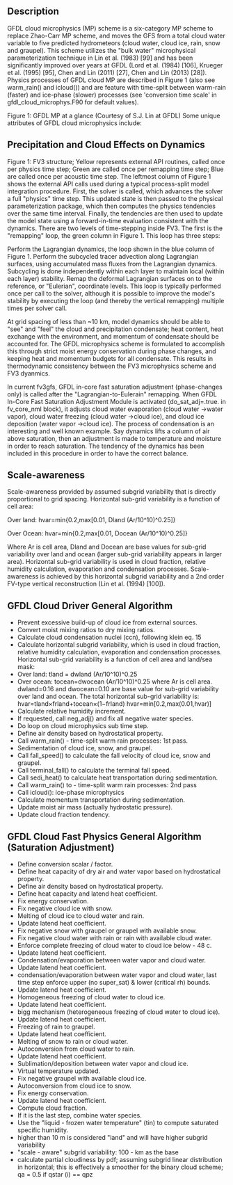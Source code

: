 ## Description

GFDL cloud microphysics (MP) scheme is a six-category MP scheme to replace Zhao-Carr MP scheme, and moves the GFS from a total cloud water variable to five predicted hydrometeors (cloud water, cloud ice, rain, snow and graupel). This scheme utilizes the "bulk water" microphysical parameterization technique in Lin et al. (1983) [99] and has been significantly improved over years at GFDL (Lord et al. (1984) [106], Krueger et al. (1995) [95], Chen and Lin (2011) [27], Chen and Lin (2013) [28]). Physics processes of GFDL cloud MP are described in Figure 1 (also see warm_rain() and icloud()) and are feature with time-split between warm-rain (faster) and ice-phase (slower) processes (see 'conversion time scale' in gfdl_cloud_microphys.F90 for default values).


Figure 1: GFDL MP at a glance (Courtesy of S.J. Lin at GFDL)
Some unique attributes of GFDL cloud microphysics include:

## Precipitation and Cloud Effects on Dynamics

Figure 1: FV3 structure; Yellow represents external API routines, called once per physics time step; Green are called once per remapping time step; Blue are called once per acoustic time step.
The leftmost column of Figure 1 shows the external API calls used during a typical process-split model integration procedure. First, the solver is called, which advances the solver a full "physics" time step. This updated state is then passed to the physical parameterization package, which then computes the physics tendencies over the same time interval. Finally, the tendencies are then used to update the model state using a forward-in-time evaluation consistent with the dynamics. 
There are two levels of time-stepping inside FV3. The first is the "remapping" loop, the green column in Figure 1. This loop has three steps:

Perform the Lagrangian dynamics, the loop shown in the blue column of Figure 1.
Perform the subcycled tracer advection along Lagrangian surfaces, using accumulated mass fluxes from the Lagrangian dynamics. Subcycling is done independently within each layer to maintain local (within each layer) stability.
Remap the deformal Lagrangian surfaces on to the reference, or "Eulerian", coordinate levels.
This loop is typically performed once per call to the solver, although it is possible to improve the model's stability by executing the loop (and thereby the vertical remapping) multiple times per solver call.

At grid spacing of less than ~10 km, model dynamics should be able to "see" and "feel" the cloud and precipitation condensate; heat content, heat exchange with the environment, and momentum of condensate should be accounted for. The GFDL microphysics scheme is formulated to accomplish this through strict moist energy conservation during phase changes, and keeping heat and momentum budgets for all condensate. This results in thermodynamic consistency between the FV3 microphysics scheme and FV3 dyanmics.

In current fv3gfs, GFDL in-core fast saturation adjustment (phase-changes only) is called after the "Lagrangian-to-Eulerain" remapping. When GFDL In-Core Fast Saturation Adjustment Module is activated (do_sat_adj=.true. in fv_core_nml block), it adjusts cloud water evaporation (cloud water →water vapor), cloud water freezing (cloud water →cloud ice), and cloud ice deposition (water vapor →cloud ice). The process of condensation is an interesting and well known example. Say dynamics lifts a column of air above saturation, then an adjustment is made to temperature and moisture in order to reach saturation. The tendency of the dynamics has been included in this procedure in order to have the correct balance.

## Scale-awareness

Scale-awareness provided by assumed subgrid variability that is directly proportional to grid spacing. Horizontal sub-grid variability is a function of cell area:

Over land:
hvar=min{0.2,max[0.01, Dland (Ar/10^10)^0.25]}

Over Ocean:
hvar=min{0.2,max[0.01, Docean (Ar/10^10)^0.25]}

Where Ar is cell area, Dland and Docean are base values for sub-grid variability over land and ocean (larger sub-grid variability appears in larger area). Horizontal sub-grid variability is used in cloud fraction, relative humidity calculation, evaporation and condensation processes. Scale-awareness is achieved by this horizontal subgrid variability and a 2nd order FV-type vertical reconstruction (Lin et al. (1994) [100]).

## GFDL Cloud Driver General Algorithm

- Prevent excessive build-up of cloud ice from external sources.
- Convert moist mixing ratios to dry mixing ratios.
- Calculate cloud condensation nuclei (ccn), following klein eq. 15
- Calculate horizontal subgrid variability, which is used in cloud fraction, relative humidity calculation, evaporation and condensation processes. Horizontal sub-grid variability is a function of cell area and land/sea mask: 
- Over land: tland = dwland (Ar/10^10)^0.25
- Over ocean: tocean=dwocean (Ar/10^10)^0.25 where Ar is cell area. dwland=0.16 and dwocean=0.10 are base value for sub-grid variability over land and ocean. The total horizontal sub-grid variability is:
hvar=tland×frland+tocean×(1−frland)
hvar=min[0.2,max(0.01,hvar)]
- Calculate relative humidity increment.
- If requested, call neg_adj() and fix all negative water species.
- Do loop on cloud microphysics sub time step.
- Define air density based on hydrostatical property.
- Call warm_rain() - time-split warm rain processes: 1st pass.
- Sedimentation of cloud ice, snow, and graupel.
- Call fall_speed() to calculate the fall velocity of cloud ice, snow and graupel.
- Call terminal_fall() to calculate the terminal fall speed.
- Call sedi_heat() to calculate heat transportation during sedimentation.
- Call warm_rain() to - time-split warm rain processes: 2nd pass
- Call icloud(): ice-phase microphysics
- Calculate momentum transportation during sedimentation.
- Update moist air mass (actually hydrostatic pressure).
- Update cloud fraction tendency.

## GFDL Cloud Fast Physics General Algorithm (Saturation Adjustment)

- Define conversion scalar / factor.
- Define heat capacity of dry air and water vapor based on hydrostatical property.
- Define air density based on hydrostatical property.
- Define heat capacity and latend heat coefficient.
- Fix energy conservation.
- Fix negative cloud ice with snow.
- Melting of cloud ice to cloud water and rain.
- Update latend heat coefficient.
- Fix negative snow with graupel or graupel with available snow.
- Fix negative cloud water with rain or rain with available cloud water.
- Enforce complete freezing of cloud water to cloud ice below - 48 c.
- Update latend heat coefficient.
- Condensation/evaporation between water vapor and cloud water.
- Update latend heat coefficient.
- condensation/evaporation between water vapor and cloud water, last time step enforce upper (no super_sat) & lower (critical rh) bounds.
- Update latend heat coefficient.
- Homogeneous freezing of cloud water to cloud ice.
- Update latend heat coefficient.
- bigg mechanism (heterogeneous freezing of cloud water to cloud ice).
- Update latend heat coefficient.
- Freezing of rain to graupel.
- Update latend heat coefficient.
- Melting of snow to rain or cloud water.
- Autoconversion from cloud water to rain.
- Update latend heat coefficient.
- Sublimation/deposition between water vapor and cloud ice.
- Virtual temperature updated.
- Fix negative graupel with available cloud ice.
- Autoconversion from cloud ice to snow.
- Fix energy conservation.
- Update latend heat coefficient.
- Compute cloud fraction.
- If it is the last step, combine water species.
- Use the "liquid - frozen water temperature" (tin) to compute saturated specific humidity.
- higher than 10 m is considered "land" and will have higher subgrid variability
- "scale - aware" subgrid variability: 100 - km as the base
- calculate partial cloudiness by pdf; assuming subgrid linear distribution in horizontal; this is effectively a smoother for the binary cloud scheme; qa = 0.5 if qstar (i) == qpz
